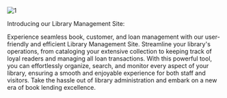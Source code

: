 ![1](https://github.com/Rotfus/LibraryProject/assets/140560063/e4d0a5a9-3813-44c3-a5e3-4eb5acf4ff93)

Introducing our Library Management Site: 

Experience seamless book, customer, and loan management with our user-friendly and efficient Library Management Site. Streamline your library's operations, from cataloging your extensive collection to keeping track of loyal readers and managing all loan transactions. With this powerful tool, you can effortlessly organize, search, and monitor every aspect of your library, ensuring a smooth and enjoyable experience for both staff and visitors. Take the hassle out of library administration and embark on a new era of book lending excellence.
